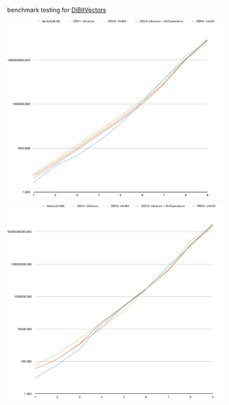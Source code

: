 benchmark testing for [DiBitVectors](https://github.com/sbromberger/DiBitVectors.jl)

![get random indices](img/get_bench.png "get random indices")

![set random indices](img/set_bench.png "set random indices")
